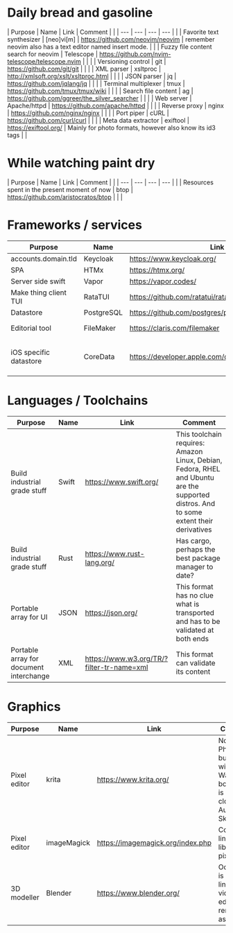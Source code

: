 # Daily bread and gasoline
| Purpose                              | Name         | Link                                               | Comment                                                   |   |
| ---                                  | ---          | ---                                                | ---                                                       |   |
| Favorite text synthesizer            | [neo]vi[m]   | https://github.com/neovim/neovim                   | remember neovim also has a text editor named insert mode. |   |
| Fuzzy file content search for neovim | Telescope    | https://github.com/nvim-telescope/telescope.nvim   |                                                           |   |
| Versioning control                   | git          | https://github.com/git/git                         |                                                           |   |
| XML parser                           | xsltproc     | http://xmlsoft.org/xslt/xsltproc.html              |                                                           |   |
| JSON parser                          | jq           | https://github.com/jqlang/jq                       |                                                           |   |
| Terminal multiplexer                 | tmux         | https://github.com/tmux/tmux/wiki                  |                                                           |   |
| Search file content                  | ag           | https://github.com/ggreer/the_silver_searcher      |                                                           |   |
| Web server                           | Apache/httpd | https://github.com/apache/httpd                    |                                                           |   |
| Reverse proxy                        | nginx        | https://github.com/nginx/nginx                     |                                                           |   |
| Port piper                           | cURL         | https://github.com/curl/curl                       |                                                           |   |
| Meta data extractor                  | exiftool     | https://exiftool.org/                              | Mainly for photo formats, however also know its id3 tags  |   |

# While watching paint dry
| Purpose                                      | Name | Link                                 | Comment |   |
| ---                                          | ---  | ---                                  | ---     |   |
| Resources spent in the present moment of now | btop | https://github.com/aristocratos/btop |         |   |

# Frameworks / services
| Purpose                | Name       | Link                                               | Comment                    |
| ---                    | ---        | ---                                                | ---                        |
| accounts.domain.tld    | Keycloak   | https://www.keycloak.org/                          |                            |
| SPA                    | HTMx       | https://htmx.org/                                  |                            |
| Server side swift      | Vapor      | https://vapor.codes/                               | CRUUx                      |
| Make thing client TUI  | RataTUI    | https://github.com/ratatui/ratatui/                | No more NCurses            |
| Datastore              | PostgreSQL | https://github.com/postgres/postgres               |                            |
| Editorial tool         | FileMaker  | https://claris.com/filemaker                       | Desktop database           |
| iOS specific datastore | CoreData   | https://developer.apple.com/documentation/coredata | This is SQLite with an ORM |

# Languages / Toolchains
| Purpose                                 | Name  | Link                                      | Comment                                                                                                                                |
| ---                                     | ---   | ---                                       | ---                                                                                                                                    |
| Build industrial grade stuff            | Swift | https://www.swift.org/                    | This toolchain requires: Amazon Linux, Debian, Fedora, RHEL and Ubuntu are the supported distros. And to some extent their derivatives |
| Build industrial grade stuff            | Rust  | https://www.rust-lang.org/                | Has cargo, perhaps the best package manager to date?                                                                                   |
| Portable array for UI                   | JSON  | https://json.org/                         | This format has no clue what is transported and has to be validated at both ends                                                       |
| Portable array for document interchange | XML   | https://www.w3.org/TR/?filter-tr-name=xml | This format can validate its content                                                                                                   |

# Graphics
| Purpose      | Name        | Link                              | Comment                                                                                 |
| ---          | ---         | ---                               | ---                                                                                     |
| Pixel editor | krita       | https://www.krita.org/            | Not really Photoshop, but hey with a Wacom board this is quite close to Autodesk Sketch |
| Pixel editor | imageMagick | https://imagemagick.org/index.php | Command line / library pixel editor                                                     |
| 3D modeller  | Blender     | https://www.blender.org/          | Ooops this is a non-linear video editor and renderer as well                            |
